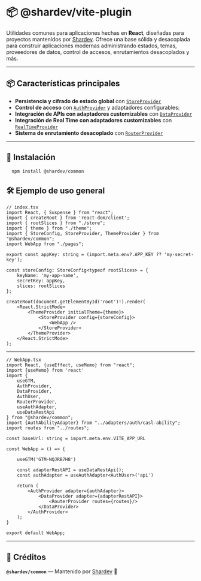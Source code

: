 # 📦 @shardev/vite-plugin

Utilidades comunes para aplicaciones hechas en **React**, diseñadas para proyectos mantenidos por [Shardev](https://github.com/shardevcom). Ofrece una base sólida y desacoplada para construir aplicaciones modernas administrando estados, temas, proveedores de datos, control de accesos, enrutamientos desacoplados y más.

---

## 📦 Características principales

- **Persistencia y cifrado de estado global** con [`StoreProvider`](./docs/StoreProvider.md)
- **Control de acceso** con [`AuthProvider`](./docs/AuthProvider.md) y adaptadores configurables:
- **Integración de APIs con adaptadores customizables** con [`DataProvider`](./docs/DataProvider.md)
- **Integración de Real Time con adaptadores customizables** con [`RealTimeProvider`](./docs/RealTimeProvider.md)
- **Sistema de enrutamiento desacoplado** con [`RouterProvider`](./docs/RouterProvider.md)

---

## 🚀 Instalación

```bash 
  npm install @shardev/common
```

## 🛠️ Ejemplo de uso general

```tsx
// index.tsx
import React, { Suspense } from "react";
import { createRoot } from 'react-dom/client';
import { rootSlices } from "./store";
import { theme } from "./theme";
import { StoreConfig, StoreProvider, ThemeProvider } from "@shardev/common";
import WebApp from "./pages";

export const appKey: string = (import.meta.env?.APP_KEY ?? 'my-secret-key');

const storeConfig: StoreConfig<typeof rootSlices> = {
    keyName: 'my-app-name',
    secretKey: appKey,
    slices: rootSlices
};

createRoot(document.getElementById('root')!).render(
    <React.StrictMode>
        <ThemeProvider initialTheme={theme}>
            <StoreProvider config={storeConfig}>
                <WebApp />
            </StoreProvider>
        </ThemeProvider>
    </React.StrictMode>
);
```

---

```tsx
// WebApp.tsx
import React, {useEffect, useMemo} from "react";
import {useMemo} from 'react'
import {
    useGTM,
    AuthProvider,
    DataProvider,
    AuthUser,
    RouterProvider,
    useAuthAdapter, 
    useDataRestApi
} from "@shardev/common";
import {AuthAbilityAdapter} from "../adapters/auth/casl-ability";
import routes from "../routes";

const baseUrl: string = import.meta.env.VITE_APP_URL

const WebApp = () => {

    useGTM('GTM-NQJRB7H8')
    
    const adapterRestAPI = useDataRestApi();
    const authAdapter = useAuthAdapter<AuthUser>('api')

    return (
        <AuthProvider adapter={authAdapter}>
            <DataProvider adapter={adapterRestAPI}>
                <RouterProvider routes={routes}/>
            </DataProvider>
        </AuthProvider>
    );
}

export default WebApp;
```

---
## 🧾 Créditos

**`@shardev/common`** — Mantenido por [Shardev](https://shardev.com) 🚀
